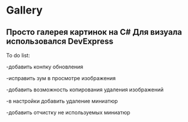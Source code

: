 # Gallery

Просто галерея картинок на C#
Для визуала использовался DevExpress
----------------------------------------
To do list:

-добавить конпку обновления

-исправить зум в просмотре изображения

-добавить возможность копирования удаления изображений

-в настройки добавить удаление миниатюр

-добавить отчистку не используемых миниатюр
